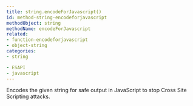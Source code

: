 ```yaml
---
title: string.encodeForJavascript()
id: method-string-encodeforjavascript
methodObject: string
methodName: encodeForJavascript
related:
- function-encodeforjavascript
- object-string
categories:
- string

- ESAPI
- javascript
---
```


Encodes the given string for safe output in JavaScript to stop Cross Site Scripting attacks.
